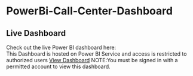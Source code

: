 # PowerBi-Call-Center-Dashboard
## Live Dashboard
Check out the live Power BI dashboard here:  
This Dashboard is hosted on Power BI Service and access is restricted to authorized users
[View Dashboard](https://app.powerbi.com/links/_dL6NHWc5N?ctid=6cc3b0a4-82e8-4e45-ba00-2e9dd8df8ef6&pbi_source=linkShare)
NOTE:You must be signed in with a permitted account to view this dashboard.
